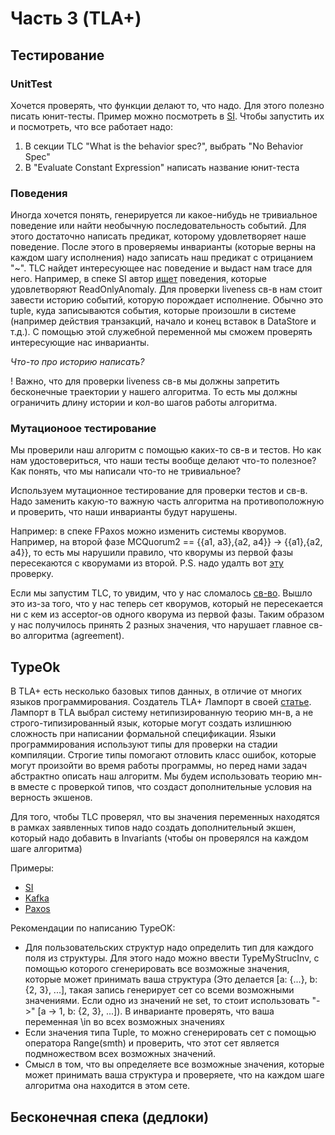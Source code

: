 # Часть 3 (TLA+)
## Тестирование
### UnitTest
Хочется проверять, что функции делают то, что надо. Для этого полезно писать юнит-тесты. Пример можно посмотреть в [SI](https://github.com/pron/amazon-snapshot-spec/blob/9c60cb18151889d7b4c0a4ffd7de0b6fc2db0fb2/textbookSnapshotIsolation.tla#L673). Чтобы запустить их и посмотреть, что все работает надо:
 1) В секции TLC "What is the behavior spec?", выбрать "No Behavior Spec"
 2) В "Evaluate Constant Expression" написать название юнит-теста

### Поведения
Иногда хочется понять, генерируется ли какое-нибудь не тривиальное поведение или найти необычную последовательность событий. Для этого достаточно написать предикат, которому удовлетворяет наше поведение. После этого в проверяемы инварианты (которые верны на каждом шагу исполнения) надо записать наш предикат с отрицанием "~". TLC найдет интересующее нас поведение и выдаст нам trace для него. Например, в спеке SI автор [ищет](https://github.com/pron/amazon-snapshot-spec/blob/9c60cb18151889d7b4c0a4ffd7de0b6fc2db0fb2/textbookSnapshotIsolation.tla#L1191) поведения, которые удовлетворяют ReadOnlyAnomaly. Для проверки liveness св-в нам стоит завести историю событий, которую порождает исполнение. Обычно это tuple, куда записываются события, которые произошли в системе (например действия транзакций, начало и конец вставок в DataStore и т.д.). С помощью этой служебной переменной мы сможем проверять интересующие нас инварианты.

*Что-то про историю написать?*

! Важно, что для проверки liveness св-в мы должны запретить бесконечные траектории у нашего алгоритма. То есть мы должны ограничить длину истории и кол-во шагов работы алгоритма.

### Мутационоое тестирование
Мы проверили наш алгоритм с помощью каких-то св-в и тестов. Но как нам удостовериться, что наши тесты вообще делают что-то полезное? Как понять, что мы написали что-то не тривиальное?

Используем мутационное тестирование для проверки тестов и св-в. Надо заменить какую-то важную часть алгоритма на противоположную и проверить, что наши инварианты будут нарушены.

Например: в спеке FPaxos можно изменить системы кворумов. Например, на второй фазе MCQuorum2 == {{a1, a3},{a2, a4}} -> {{a1},{a2, a4}}, то есть мы нарушили правило, что кворумы из первой фазы пересекаются с кворумами из второй.
P.S. надо удалть вот [эту](https://github.com/fpaxos/fpaxos-tlaplus/blob/c562667ad96bcb9e07a30417a45b49c5d21d1fbe/FPaxos.tla#L6) проверку.

Если мы запустим TLC, то увидим, что у нас сломалось [св-во](https://github.com/fpaxos/fpaxos-tlaplus/blob/c562667ad96bcb9e07a30417a45b49c5d21d1fbe/FPaxos.tla#L89). Вышло это из-за того, что у нас теперь сет кворумов, который не пересекается ни с кем из acceptor-ов одного кворума из первой фазы. Таким образом у нас получилось принять 2 разных значения, что нарушает главное св-во алгоритма (agreement).

## TypeOk
В TLA+ есть несколько базовых типов данных, в отличие от многих языков программирования. Создатель TLA+ Лампорт в своей [статье](https://lamport.azurewebsites.net/pubs/lamport-types.pdf). Лампорт в TLA выбрал систему нетипизированную теорию мн-в, а не строго-типизированный язык, которые могут создать излишнюю сложность при написании формальной спецификации. Языки программирования используют типы для проверки на стадии компиляции. Строгие типы помогают отловить класс ошибок, которые могут произойти во время работы программы, но перед нами задач абстрактно описать наш алгоритм. Мы будем использовать теорию мн-в вместе с проверкой типов, что создаст дополнительные условия на верность экшенов.

Для того, чтобы TLC проверял, что вы значения переменных находятся в рамках заявленных типов надо создать дополнительный экшен, который надо добавить в Invariants (чтобы он проверялся на каждом шаге алгоритма)

Примеры:
* [SI](https://github.com/pron/amazon-snapshot-spec/blob/9c60cb18151889d7b4c0a4ffd7de0b6fc2db0fb2/serializableSnapshotIsolation.tla#L207)
* [Kafka](https://github.com/hachikuji/kafka-specification/blob/3cc3cf6914f76573f8b66fb700f8b90ac7ca8bed/KafkaReplication.tla#L101)
* [Paxos](https://github.com/fpaxos/fpaxos-tlaplus/blob/c562667ad96bcb9e07a30417a45b49c5d21d1fbe/FPaxos.tla#L27)

Рекомендации по написанию TypeOK:
* Для пользовательских структур надо определить тип для каждого поля из структуры. Для этого надо можно ввести TypeMyStrucInv, с помощью которого сгенерировать все возможные значения, которые может принимать ваша структура (Это делается [a: {...}, b: {2, 3}, ...], такая запись генерирует сет со всеми возможными значениями. Если одно из значений не set, то стоит использовать "->" [a -> 1, b: {2, 3}, ...]). В инварианте проверять, что ваша переменная \in во всех возможных значениях
* Если значения типа Tuple, то можно сгенерировать сет с помощью оператора Range(smth) и проверить, что этот сет является подмножеством всех возможных значений.
* Смысл в том, что вы определяете все возможные значения, которые может принимать ваша структура и проверяете, что на каждом шаге алгоритма она находится в этом сете.

## Бесконечная спека (дедлоки)
